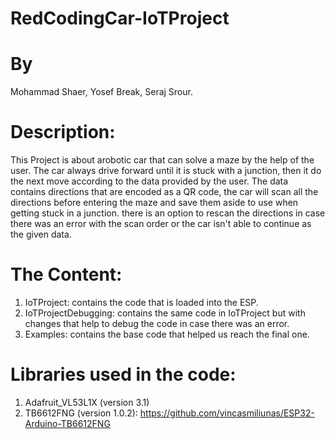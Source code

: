 # RedCodingCar-IoTProject

# By 
   Mohammad Shaer, Yosef Break, Seraj Srour.

# Description: 
This Project is about arobotic car that can solve a maze by the help of the user.
The car always drive forward until it is stuck with a junction, then it do the next move according to the data provided by the user.
The data contains directions that are encoded as a QR code, the car will scan all the directions before entering the maze and save them aside to use when getting stuck in a junction.
there is an option to rescan the directions in case there was an error with the scan order or the car isn't able to continue as the given data. 


# The Content:
  1. IoTProject: contains the code that is loaded into the ESP.
  2. IoTProjectDebugging: contains the same code in IoTProject but with changes that help to debug the code in case there was an error.
  3. Examples: contains the base code that helped us reach the final one.
  
  
# Libraries used in the code:
  1. Adafruit_VL53L1X (version 3.1)
  2. TB6612FNG (version 1.0.2): https://github.com/vincasmiliunas/ESP32-Arduino-TB6612FNG
